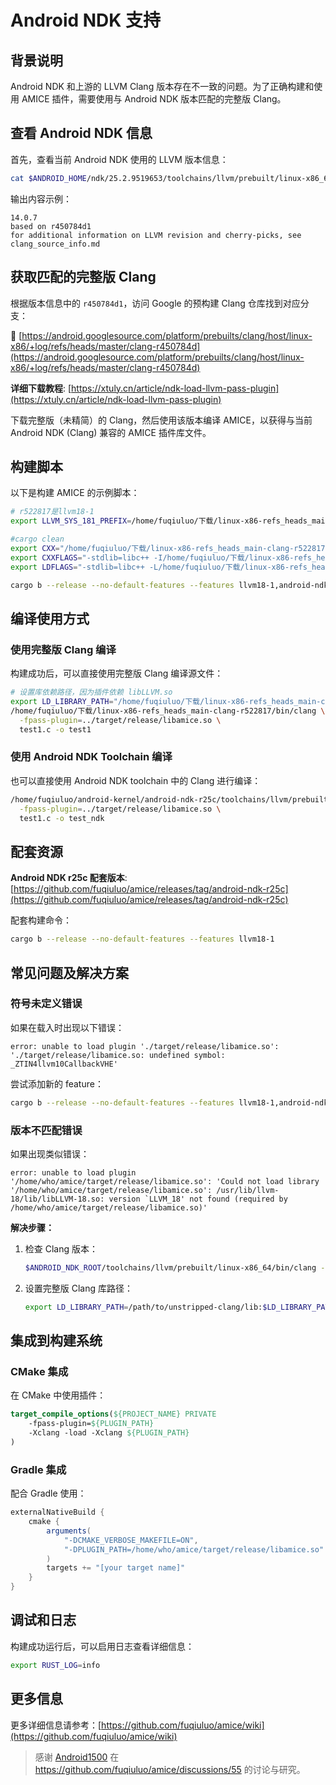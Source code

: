 # Android NDK 支持

## 背景说明

Android NDK 和上游的 LLVM Clang 版本存在不一致的问题。为了正确构建和使用 AMICE 插件，需要使用与 Android NDK 版本匹配的完整版 Clang。

## 查看 Android NDK 信息

首先，查看当前 Android NDK 使用的 LLVM 版本信息：

```bash
cat $ANDROID_HOME/ndk/25.2.9519653/toolchains/llvm/prebuilt/linux-x86_64/AndroidVersion.txt
```

输出内容示例：

```
14.0.7
based on r450784d1
for additional information on LLVM revision and cherry-picks, see clang_source_info.md
```

## 获取匹配的完整版 Clang

根据版本信息中的 `r450784d1`，访问 Google 的预构建 Clang 仓库找到对应分支：

🔗 [https://android.googlesource.com/platform/prebuilts/clang/host/linux-x86/+log/refs/heads/master/clang-r450784d](https://android.googlesource.com/platform/prebuilts/clang/host/linux-x86/+log/refs/heads/master/clang-r450784d)

**详细下载教程**: [https://xtuly.cn/article/ndk-load-llvm-pass-plugin](https://xtuly.cn/article/ndk-load-llvm-pass-plugin)

下载完整版（未精简）的 Clang，然后使用该版本编译 AMICE，以获得与当前 Android NDK (Clang) 兼容的 AMICE 插件库文件。

## 构建脚本

以下是构建 AMICE 的示例脚本：

```bash
# r522817是llvm18-1
export LLVM_SYS_181_PREFIX=/home/fuqiuluo/下载/linux-x86-refs_heads_main-clang-r522817

#cargo clean
export CXX="/home/fuqiuluo/下载/linux-x86-refs_heads_main-clang-r522817/bin/clang++"
export CXXFLAGS="-stdlib=libc++ -I/home/fuqiuluo/下载/linux-x86-refs_heads_main-clang-r522817/include/c++/v1"
export LDFLAGS="-stdlib=libc++ -L/home/fuqiuluo/下载/linux-x86-refs_heads_main-clang-r522817/lib"

cargo b --release --no-default-features --features llvm18-1,android-ndk
```

## 编译使用方式

### 使用完整版 Clang 编译

构建成功后，可以直接使用完整版 Clang 编译源文件：

```bash
# 设置库依赖路径，因为插件依赖 libLLVM.so
export LD_LIBRARY_PATH="/home/fuqiuluo/下载/linux-x86-refs_heads_main-clang-r522817/lib"
/home/fuqiuluo/下载/linux-x86-refs_heads_main-clang-r522817/bin/clang \
  -fpass-plugin=../target/release/libamice.so \
  test1.c -o test1
```

### 使用 Android NDK Toolchain 编译

也可以直接使用 Android NDK toolchain 中的 Clang 进行编译：

```bash
/home/fuqiuluo/android-kernel/android-ndk-r25c/toolchains/llvm/prebuilt/linux-x86_64/bin/aarch64-linux-android21-clang \
  -fpass-plugin=../target/release/libamice.so \
  test1.c -o test_ndk
```

## 配套资源

**Android NDK r25c 配套版本**: [https://github.com/fuqiuluo/amice/releases/tag/android-ndk-r25c](https://github.com/fuqiuluo/amice/releases/tag/android-ndk-r25c)

配套构建命令：
```bash
cargo b --release --no-default-features --features llvm18-1
```

## 常见问题及解决方案

### 符号未定义错误

如果在载入时出现以下错误：
```
error: unable to load plugin './target/release/libamice.so': './target/release/libamice.so: undefined symbol: _ZTIN4llvm10CallbackVHE'
```

尝试添加新的 feature：
```bash
cargo b --release --no-default-features --features llvm18-1,android-ndk
```

### 版本不匹配错误

如果出现类似错误：
```
error: unable to load plugin '/home/who/amice/target/release/libamice.so': 'Could not load library '/home/who/amice/target/release/libamice.so': /usr/lib/llvm-18/lib/libLLVM-18.so: version `LLVM_18' not found (required by /home/who/amice/target/release/libamice.so)'
```

**解决步骤：**

1. 检查 Clang 版本：
   ```bash
   $ANDROID_NDK_ROOT/toolchains/llvm/prebuilt/linux-x86_64/bin/clang --version
   ```

2. 设置完整版 Clang 库路径：
   ```bash
   export LD_LIBRARY_PATH=/path/to/unstripped-clang/lib:$LD_LIBRARY_PATH
   ```

## 集成到构建系统

### CMake 集成

在 CMake 中使用插件：

```cmake
target_compile_options(${PROJECT_NAME} PRIVATE
    -fpass-plugin=${PLUGIN_PATH}
    -Xclang -load -Xclang ${PLUGIN_PATH}
)
```

### Gradle 集成

配合 Gradle 使用：

```gradle
externalNativeBuild {
    cmake {
        arguments(
            "-DCMAKE_VERBOSE_MAKEFILE=ON",
            "-DPLUGIN_PATH=/home/who/amice/target/release/libamice.so"
        )
        targets += "[your target name]"
    }
}
```

## 调试和日志

构建成功运行后，可以启用日志查看详细信息：

```bash
export RUST_LOG=info
```

## 更多信息

更多详细信息请参考：[https://github.com/fuqiuluo/amice/wiki](https://github.com/fuqiuluo/amice/wiki)

> 感谢 [Android1500](https://github.com/Android1500) 在 https://github.com/fuqiuluo/amice/discussions/55 的讨论与研究。